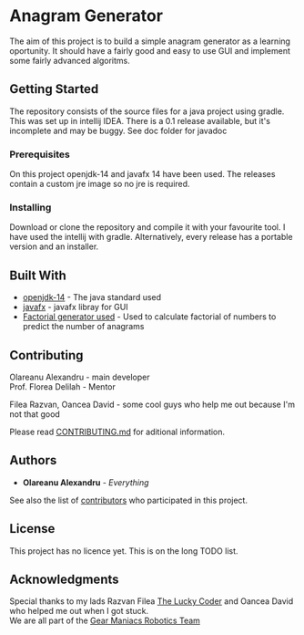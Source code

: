 # Anagram Generator

The aim of this project is to build a simple anagram generator as a learning oportunity. It should have a fairly good 
and easy to use GUI and implement some fairly advanced algoritms.

## Getting Started

The repository consists of the source files for a java project using gradle. This was set up in intellij IDEA.
There is a 0.1 release available, but it's incomplete and may be buggy.
See doc folder for javadoc

### Prerequisites

On this project openjdk-14 and javafx 14 have been used.
The releases contain a custom jre image so no jre is required.

### Installing

Download or clone the repository and compile it with your favourite tool. I have used the intellij with gradle.
Alternatively, every release has a portable version and an installer.


## Built With

* [openjdk-14](https://jdk.java.net/14/) - The java standard used
* [javafx](https://gluonhq.com/products/javafx/) - javafx libray for GUI
* [Factorial generator used](https://sudonull.com/post/72637-Fast-Factorial-Computation-PrimeSwing) - Used to calculate factorial of numbers to predict the number of anagrams

## Contributing

Olareanu Alexandru - main developer\
Prof. Florea Delilah - Mentor

Filea Razvan, Oancea David - some cool guys who help me out because I'm not that good

Please read [CONTRIBUTING.md](https://github.com/Olareanu/AnagramGenerator/CONTRIBUTING.md) for aditional information.

## Authors

* **Olareanu Alexandru** - *Everything*

See also the list of [contributors](https://github.com/Olareanu/AnagramGenerator/CONTRIBUTING.md) who participated in this project.

## License

This project has no licence yet. This is on the long TODO list.

## Acknowledgments

Special thanks to my lads Razvan Filea [The Lucky Coder](https://github.com/TheLuckyCoder)  and Oancea David
who helped me out when I got stuck.\
We are all part of the [Gear Maniacs Robotics Team](https://gearmaniacs.ro/)